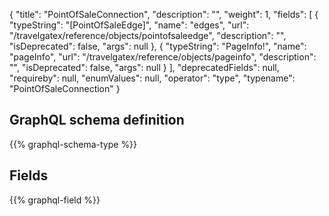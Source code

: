 {
  "title": "PointOfSaleConnection",
  "description": "",
  "weight": 1,
  "fields": [
    {
      "typeString": "[PointOfSaleEdge]",
      "name": "edges",
      "url": "/travelgatex/reference/objects/pointofsaleedge",
      "description": "",
      "isDeprecated": false,
      "args": null
    },
    {
      "typeString": "PageInfo!",
      "name": "pageInfo",
      "url": "/travelgatex/reference/objects/pageinfo",
      "description": "",
      "isDeprecated": false,
      "args": null
    }
  ],
  "deprecatedFields": null,
  "requireby": null,
  "enumValues": null,
  "operator": "type",
  "typename": "PointOfSaleConnection"
}
## GraphQL schema definition

{{% graphql-schema-type %}}

## Fields

{{% graphql-field %}}
